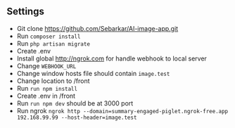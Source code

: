 ## Settings
- Git clone https://github.com/Sebarkar/AI-image-app.git
- Run `composer install`
- Run `php artisan migrate`
- Create .env
- Install global http://ngrok.com for handle webhook to local server
- Change `WEBHOOK_URL`
- Change window hosts file should contain `image.test`
- Change location to /front
- Run `run npm install`
- Create .env in /front
- Run `run npm dev` should be at 3000 port
- Run ngrok `ngrok http --domain=summary-engaged-piglet.ngrok-free.app 192.168.99.99 --host-header=image.test`
